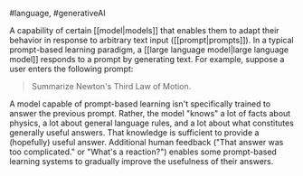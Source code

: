#language, #generativeAI

A capability of certain [[model|models]] that enables them to adapt
their behavior in response to arbitrary text input ([[prompt|prompts]]).
In a typical prompt-based learning paradigm, a
[[large language model|large language model]] responds to a prompt by
generating text. For example, suppose a user enters the following prompt:

<blockquote>
Summarize Newton&#39;s Third Law of Motion.
</blockquote>

A model capable of prompt-based learning isn&#39;t specifically trained to answer
the previous prompt. Rather, the model &quot;knows&quot; a lot of facts about physics,
a lot about general language rules, and a lot about what constitutes generally
useful answers. That knowledge is sufficient to provide a (hopefully) useful
answer. Additional human feedback (&quot;That answer was too complicated.&quot; or
&quot;What&#39;s a reaction?&quot;) enables some prompt-based learning systems to gradually
improve the usefulness of their answers.

